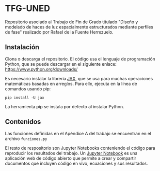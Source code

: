 # TFG-UNED

Repositorio asociado al Trabajo de Fin de Grado titulado "Diseño y modelado de haces de luz espacialmente estructurados mediante perfiles de fase" realizado por Rafael de la Fuente Herrezuelo.

## Instalación

Clona o descarga el repositorio. El código usa el lenguaje de programación Python, que se puede descargar en el siguiente enlace: 
https://www.python.org/downloads/

Es necesario instalar la librería [JAX](https://docs.jax.dev/en/latest/installation.html), que se usa para muchas operaciones matemáticas basadas en arreglos. Para ello, ejecuta en la línea de comandos usando pip: 

```
pip install -U jax
```

La herramienta pip se instala por defecto al instalar Python.

## Contenidos

Las funciones definidas en el Apéndice A del trabajo se encuentran en el archivo `funciones.py`

El resto de respositorio son Jupyter Notebooks conteniendo el código para reproducir los resultados del trabajo.
Un [Jupyter Notebook](https://jupyter.org/) es una aplicación web de código abierto que permite a crear y compartir documentos que incluyen código en vivo, ecuaciones y sus resultados.